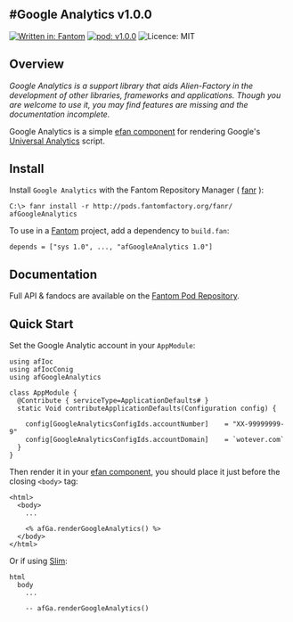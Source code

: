 #Google Analytics v1.0.0
---
[![Written in: Fantom](http://img.shields.io/badge/written%20in-Fantom-lightgray.svg)](http://fantom.org/)
[![pod: v1.0.0](http://img.shields.io/badge/pod-v1.0.0-yellow.svg)](http://www.fantomfactory.org/pods/afGoogleAnalytics)
![Licence: MIT](http://img.shields.io/badge/licence-MIT-blue.svg)

## Overview

*Google Analytics is a support library that aids Alien-Factory in the development of other libraries, frameworks and applications. Though you are welcome to use it, you may find features are missing and the documentation incomplete.*

Google Analytics is a simple [efan component](http://pods.fantomfactory.org/pods/afEfanXtra) for rendering Google's [Universal Analytics](https://support.google.com/analytics/answer/2790010) script.

## Install

Install `Google Analytics` with the Fantom Repository Manager ( [fanr](http://fantom.org/doc/docFanr/Tool.html#install) ):

    C:\> fanr install -r http://pods.fantomfactory.org/fanr/ afGoogleAnalytics

To use in a [Fantom](http://fantom.org/) project, add a dependency to `build.fan`:

    depends = ["sys 1.0", ..., "afGoogleAnalytics 1.0"]

## Documentation

Full API & fandocs are available on the [Fantom Pod Repository](http://pods.fantomfactory.org/pods/afGoogleAnalytics/).

## Quick Start

Set the Google Analytic account in your `AppModule`:

```
using afIoc
using afIocConig
using afGoogleAnalytics

class AppModule {
  @Contribute { serviceType=ApplicationDefaults# }
  static Void contributeApplicationDefaults(Configuration config) {

    config[GoogleAnalyticsConfigIds.accountNumber]    = "XX-99999999-9"
    config[GoogleAnalyticsConfigIds.accountDomain]    = `wotever.com`
  }
}
```

Then render it in your [efan component](http://pods.fantomfactory.org/pods/afEfanXtra), you should place it just before the closing `<body>` tag:

```
<html>
  <body>
    ...

    <% afGa.renderGoogleAnalytics() %>
  </body>
</html>
```

Or if using [Slim](http://pods.fantomfactory.org/pods/afSlim):

```
html
  body
    ...

    -- afGa.renderGoogleAnalytics()
```

